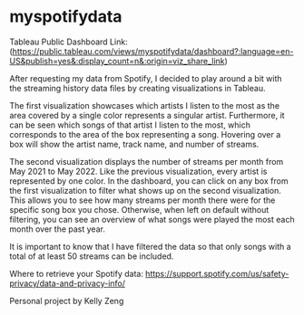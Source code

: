 # myspotifydata

Tableau Public Dashboard Link:
(https://public.tableau.com/views/myspotifydata/dashboard?:language=en-US&publish=yes&:display_count=n&:origin=viz_share_link)

After requesting my data from Spotify, I decided to play around a bit with the streaming history data files by creating visualizations in Tableau.

The first visualization showcases which artists I listen to the most as the area covered by a single color represents a singular artist. Furthermore, it can be seen which songs of that artist I listen to the most, which corresponds to the area of the box representing a song. Hovering over a box will show the artist name, track name, and number of streams. 

The second visualization displays the number of streams per month from May 2021 to May 2022. Like the previous visualization, every artist is represented by one color. In the dashboard, you can click on any box from the first visualization to filter what shows up on the second visualization. This allows you to see how many streams per month there were for the specific song box you chose. Otherwise, when left on default without filtering, you can see an overview of what songs were played the most each month over the past year.

It is important to know that I have filtered the data so that only songs with a total of at least 50 streams can be included. 

Where to retrieve your Spotify data: https://support.spotify.com/us/safety-privacy/data-and-privacy-info/

Personal project by Kelly Zeng
